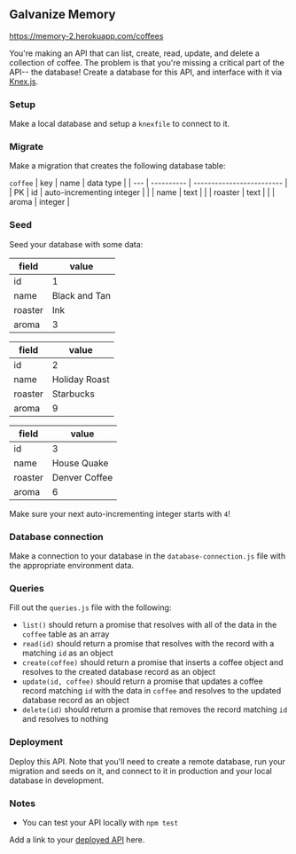 ## Galvanize Memory

https://memory-2.herokuapp.com/coffees

You're making an API that can list, create, read, update, and delete a collection of coffee. The problem is that you're missing a critical part of the API-- the database! Create a database for this API, and interface with it via [Knex.js](https://knexjs.org).

### Setup

Make a local database and setup a `knexfile` to connect to it.

### Migrate

Make a migration that creates the following database table:

`coffee`
| key | name | data type |
| --- | ---------- | ------------------------- |
| PK | id | auto-incrementing integer |
| | name | text |
| | roaster | text |
| | aroma | integer |

### Seed

Seed your database with some data:

| field   | value         |
| ------- | ------------- |
| id      | 1             |
| name    | Black and Tan |
| roaster | Ink           |
| aroma   | 3             |

| field   | value         |
| ------- | ------------- |
| id      | 2             |
| name    | Holiday Roast |
| roaster | Starbucks     |
| aroma   | 9             |

| field   | value         |
| ------- | ------------- |
| id      | 3             |
| name    | House Quake   |
| roaster | Denver Coffee |
| aroma   | 6             |

Make sure your next auto-incrementing integer starts with `4`!

### Database connection

Make a connection to your database in the `database-connection.js` file with the appropriate environment data.

### Queries

Fill out the `queries.js` file with the following:

* `list()` should return a promise that resolves with all of the data in the `coffee` table as an array
* `read(id)` should return a promise that resolves with the record with a matching `id` as an object
* `create(coffee)` should return a promise that inserts a coffee object and resolves to the created database record as an object
* `update(id, coffee)` should return a promise that updates a coffee record matching `id` with the data in `coffee` and resolves to the updated database record as an object
* `delete(id)` should return a promise that removes the record matching `id` and resolves to nothing

### Deployment

Deploy this API. Note that you'll need to create a remote database, run your migration and seeds on it, and connect to it in production and your local database in development.

### Notes

* You can test your API locally with `npm test`

Add a link to your [deployed API]() here.
